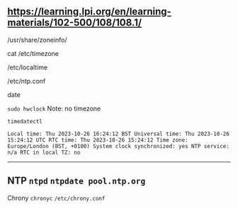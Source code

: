 https://learning.lpi.org/en/learning-materials/102-500/108/108.1/
---
/usr/share/zoneinfo/

cat /etc/timezone     


/etc/localtime

/etc/ntp.conf

date

`sudo hwclock` 
Note: no timezone

`timedatectl`

`Local time: Thu 2023-10-26 16:24:12 BST
           Universal time: Thu 2023-10-26 15:24:12 UTC
                 RTC time: Thu 2023-10-26 15:24:12
                Time zone: Europe/London (BST, +0100)
System clock synchronized: yes
              NTP service: n/a
          RTC in local TZ: no`

---
NTP
`ntpd`
`ntpdate pool.ntp.org`
---
Chrony
`chronyc`
`/etc/chrony.conf`

